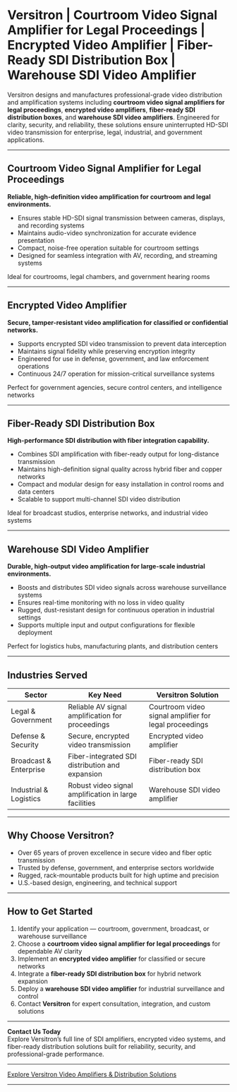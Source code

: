 # Versitron | Courtroom Video Signal Amplifier for Legal Proceedings | Encrypted Video Amplifier | Fiber-Ready SDI Distribution Box | Warehouse SDI Video Amplifier

Versitron designs and manufactures professional-grade video distribution and amplification systems including **courtroom video signal amplifiers for legal proceedings**, **encrypted video amplifiers**, **fiber-ready SDI distribution boxes**, and **warehouse SDI video amplifiers**. Engineered for clarity, security, and reliability, these solutions ensure uninterrupted HD-SDI video transmission for enterprise, legal, industrial, and government applications.

---

## Courtroom Video Signal Amplifier for Legal Proceedings

**Reliable, high-definition video amplification for courtroom and legal environments.**

- Ensures stable HD-SDI signal transmission between cameras, displays, and recording systems  
- Maintains audio-video synchronization for accurate evidence presentation  
- Compact, noise-free operation suitable for courtroom settings  
- Designed for seamless integration with AV, recording, and streaming systems  

Ideal for courtrooms, legal chambers, and government hearing rooms

---

## Encrypted Video Amplifier

**Secure, tamper-resistant video amplification for classified or confidential networks.**

- Supports encrypted SDI video transmission to prevent data interception  
- Maintains signal fidelity while preserving encryption integrity  
- Engineered for use in defense, government, and law enforcement operations  
- Continuous 24/7 operation for mission-critical surveillance systems  

Perfect for government agencies, secure control centers, and intelligence networks

---

## Fiber-Ready SDI Distribution Box

**High-performance SDI distribution with fiber integration capability.**

- Combines SDI amplification with fiber-ready output for long-distance transmission  
- Maintains high-definition signal quality across hybrid fiber and copper networks  
- Compact and modular design for easy installation in control rooms and data centers  
- Scalable to support multi-channel SDI video distribution  

Ideal for broadcast studios, enterprise networks, and industrial video systems

---

## Warehouse SDI Video Amplifier

**Durable, high-output video amplification for large-scale industrial environments.**

- Boosts and distributes SDI video signals across warehouse surveillance systems  
- Ensures real-time monitoring with no loss in video quality  
- Rugged, dust-resistant design for continuous operation in industrial settings  
- Supports multiple input and output configurations for flexible deployment  

Perfect for logistics hubs, manufacturing plants, and distribution centers

---

## Industries Served

| Sector                     | Key Need                                               | Versitron Solution                                           |
|-----------------------------|--------------------------------------------------------|--------------------------------------------------------------|
| Legal & Government          | Reliable AV signal amplification for proceedings       | Courtroom video signal amplifier for legal proceedings       |
| Defense & Security          | Secure, encrypted video transmission                   | Encrypted video amplifier                                    |
| Broadcast & Enterprise      | Fiber-integrated SDI distribution and expansion        | Fiber-ready SDI distribution box                             |
| Industrial & Logistics      | Robust video signal amplification in large facilities  | Warehouse SDI video amplifier                                |

---

## Why Choose Versitron?

- Over 65 years of proven excellence in secure video and fiber optic transmission  
- Trusted by defense, government, and enterprise sectors worldwide  
- Rugged, rack-mountable products built for high uptime and precision  
- U.S.-based design, engineering, and technical support  

---

## How to Get Started

1. Identify your application — courtroom, government, broadcast, or warehouse surveillance  
2. Choose a **courtroom video signal amplifier for legal proceedings** for dependable AV clarity  
3. Implement an **encrypted video amplifier** for classified or secure networks  
4. Integrate a **fiber-ready SDI distribution box** for hybrid network expansion  
5. Deploy a **warehouse SDI video amplifier** for industrial surveillance and control  
6. Contact **Versitron** for expert consultation, integration, and custom solutions  

---

**Contact Us Today**  
Explore Versitron’s full line of SDI amplifiers, encrypted video systems, and fiber-ready distribution solutions built for reliability, security, and professional-grade performance.

---

[Explore Versitron Video Amplifiers & Distribution Solutions](https://www.versitron.com/collections/hd-sdi-video-distribution-amplifiers)

---
